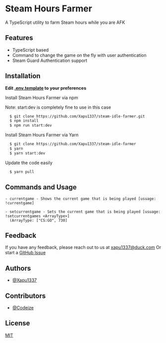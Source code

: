 
# Steam Hours Farmer
A TypeScript utility to farm Steam hours while you are AFK


## Features

- TypeScript based
- Command to change the game on the fly with user authentication
- Steam Guard Authentication support


## Installation
 **Edit [.env.template](https://github.com/Xapu1337/steam-hours-farmer/blob/master/.env.template) to your preferences**
 
Install Steam Hours Farmer via npm

Note: start:dev is completely fine to use in this case
```bash
  $ git clone https://github.com/Xapu1337/steam-idle-farmer.git
  $ npm install
  $ npm run start:dev 
```

Install Steam Hours Farmer via Yarn

```bash
  $ git clone https://github.com/Xapu1337/steam-idle-farmer
  $ yarn
  $ yarn start:dev
```

Update the code easily
```bash
  $ yarn pull
```

## Commands and Usage
```
- currentgame - Shows the current game that is being played [usuage: !currentgame]
  
- setcurrentgame - Sets the current game that is being played [usuage: !setcurrentgames <ArrayType>]
  (ArrayType: ["CS:GO", 730]
```

## Feedback

If you have any feedback, please reach out to us at xapu1337@duck.com
Or start a [GitHub Issue](https://github.com/Xapu1337/steam-idle-farmer/issues/new)


## Authors

- [@Xapu1337](https://www.github.com/Xapu1337)


## Contributors

- [@Codeize](https://www.github.com/Codeize)


## License

[MIT](https://choosealicense.com/licenses/mit/)
